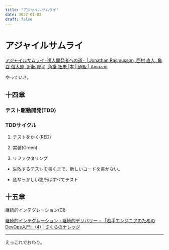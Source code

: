```yaml
---
title: "アジャイルサムライ"
date: 2022-01-03
draft: false
---
```

# アジャイルサムライ



[アジャイルサムライ−達人開発者への道− | Jonathan Rasmusson, 西村 直人, 角谷 信太郎, 近藤 修平, 角掛 拓未 |本 | 通販 | Amazon](https://www.amazon.co.jp/%E3%82%A2%E3%82%B8%E3%83%A3%E3%82%A4%E3%83%AB%E3%82%B5%E3%83%A0%E3%83%A9%E3%82%A4%E2%88%92%E9%81%94%E4%BA%BA%E9%96%8B%E7%99%BA%E8%80%85%E3%81%B8%E3%81%AE%E9%81%93%E2%88%92-Jonathan-Rasmusson/dp/4274068560)



やっていき。



## 十四章



### テスト駆動開発(TDD)



### TDDサイクル



1. テストをかく(RED)



2. 実装(Green)



3. リファクタリング



* 失敗するテストを書くまで、新しいコードを書かない。



* 危なっかしい箇所はすべてテスト



## 十五章



継続的インテグレーション(CI)



[継続的インテグレーション・継続的デリバリー – 「若手エンジニアのためのDevOps入門」(4) | さくらのナレッジ](https://knowledge.sakura.ad.jp/13251/)



---



えっこれでおわり。
